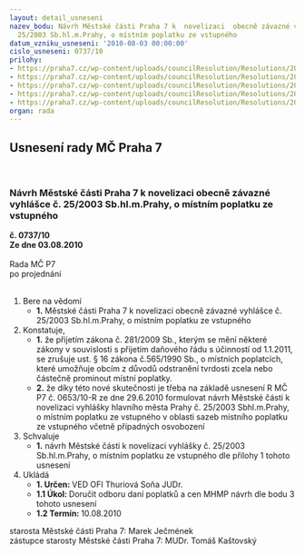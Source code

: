 ```yaml
---
layout: detail_usneseni
nazev_bodu: Návrh Městské části Praha 7 k  novelizaci  obecně závazné vyhlášce č.
  25/2003 Sb.hl.m.Prahy, o místním poplatku ze vstupného
datum_vzniku_usneseni: '2010-08-03 00:00:00'
cislo_usneseni: 0737/10
prilohy:
- https://praha7.cz/wp-content/uploads/councilResolution/Resolutions/20175/40-10-(1)n%c3%a1vrh_na_zm%c4%9bnu_vyhl%c3%a1%c5%a1ky_%c4%8d__25_2003_vstupn%c3%a9bez.doc
- https://praha7.cz/wp-content/uploads/councilResolution/Resolutions/20175/40-10-(2)n%c3%a1vrh_na_zm%c4%9bnu_vyhl%c3%a1%c5%a1ky_%c4%8d__25_2003_vstupn%c3%a9s.doc
- https://praha7.cz/wp-content/uploads/councilResolution/Resolutions/20175/40-10-(3)tabulka_vstupn%c3%a9_varianta_2.xls
- https://praha7.cz/wp-content/uploads/councilResolution/Resolutions/20175/40-10-(4)graf_vybran%c3%a9ho_vstupn%c3%a9ho_1998_2009.doc
- https://praha7.cz/wp-content/uploads/councilResolution/Resolutions/20175/40-10-usneseni0653_10r.doc
organ: rada
---
```

<div id="ucUsn_pList" class="usn">
	<span><h2>Usnesení rady MČ Praha 7 </h2>
<br></span><div class="standBody">
<span><h3>Návrh Městské části Praha 7 k  novelizaci  obecně závazné vyhlášce č. 25/2003 Sb.hl.m.Prahy, o místním poplatku ze vstupného</h3></span><div class="center">
		<strong>č. 0737/10</strong><br>
	</div>
<div class="center">
		<strong>Ze dne 03.08.2010</strong><br><br>
	</div>Rada MČ P7<br> po projednání<br><br><ol>
<li>Bere na vědomí<ul><li>
<strong>1.</strong> Městské části Praha 7 k  novelizaci  obecně závazné vyhlášce č. 25/2003 Sb.hl.m.Prahy, o místním poplatku ze vstupného</li></ul>
</li>
<li>Konstatuje,<ul>
<li>
<strong>1.</strong> že přijetím zákona č. 281/2009 Sb., kterým se mění některé zákony v souvislosti s přijetím daňového řádu  s účinností od 1.1.2011, se zrušuje ust. § 16  zákona  č.565/1990 Sb., o místních poplatcích, které umožňuje obcím z důvodů odstranění tvrdosti zcela nebo částečně prominout místní poplatky.</li>
<li>
<strong>2.</strong> že díky této nové skutečnosti je třeba na základě usnesení R MČ P7 č. 0653/10-R ze dne  29.6.2010  formulovat  návrh Městské části k novelizaci vyhlášky hlavního města Prahy č. 25/2003 Sbhl.m.Prahy, o místním poplatku ze vstupného v oblasti  sazeb  místního poplatku ze vstupného včetně případných osvobození </li>
</ul>
</li>
<li>Schvaluje<ul><li>
<strong>1.</strong> návrh Městské části  k novelizaci vyhlášky č. 25/2003 Sb.hl.m.Prahy, o místním poplatku ze vstupného dle přílohy 1 tohoto usnesení       </li></ul>
</li>
<li>Ukládá<ul>
<li>
<strong>1. Určen: </strong>VED OFI Thuriová Soňa JUDr.</li>
<li>
<strong>1.1 Úkol: </strong>Doručit odboru daní poplatků a cen MHMP  návrh dle bodu 3 tohoto usnesení</li>
<li>
<strong>1.2 Termín: </strong>10.08.2010</li>
</ul>
</li>
</ol>starosta Městské části Praha 7: Marek Ječmének<br>zástupce starosty Městské části Praha 7: MUDr. Tomáš Kaštovský 
</div>
</div>